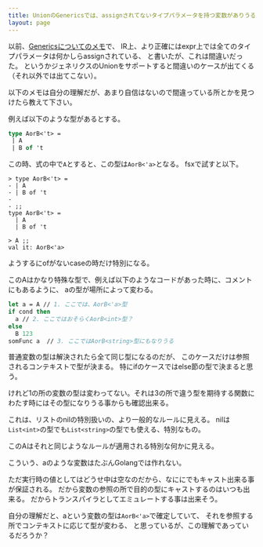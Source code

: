 ```yaml
---
title: UnionのGenericsでは、assignされてないタイプパラメータを持つ変数がありうる
layout: page
---
```

以前、[Genericsについてのメモ](https://karino2.github.io/2025/02/03/generics_memo.html)で、
IR上、より正確にはexpr上では全てのタイプパラメータは何かしらassignされている、
と書いたが、これは間違いだった。
というかジェネリクスのUnionをサポートすると間違いのケースが出てくる（それ以外では出てこない）。

以下のメモは自分の理解だが、あまり自信はないので間違っている所とかを見つけたら教えて下さい。

例えば以下のような型があるとする。

```fsharp
type AorB<'t> =
 | A
 | B of 't
```

この時、式の中で`A`とすると、この型は`AorB<'a>`となる。
fsxで試すと以下。

```
> type AorB<'t> =
- | A
- | B of 't
-
- ;;
type AorB<'t> =
  | A
  | B of 't

> A ;;
val it: AorB<'a>
```

ようするにofがないcaseの時だけ特別になる。

このAはかなり特殊な型で、例えば以下のようなコードがあった時に、コメントにもあるように、
aの型が場所によって変わる。

```fsharp
let a = A // 1. ここでは、AorB<'a>型
if cond then
  a // 2. ここではおそらくAorB<int>型？
else
  B 123
somFunc a  // 3. ここではAorB<string>型にもなりうる
```

普通変数の型は解決されたら全て同じ型になるのだが、
このケースだけは参照されるコンテキストで型が決まる。
特にifのケースではelse節の型で決まると思う。

けれど1の所の変数の型は変わってない。それは3の所で違う型を期待する関数にわたす時にはその型になりうる事からも確認出来る。

これは、リストのnilの特別扱いの、より一般的なルールに見える。
nilは`List<int>`の型でも`List<string>`の型でも使える、特別なもの。

このAはそれと同じようなルールが適用される特別な何かに見える。

こういう、aのような変数はたぶんGolangでは作れない。

ただ実行時の値としてはどうせ中は空なのだから、なににでもキャスト出来る事が保証される。
だから変数の参照の所で目的の型にキャストするのはいつも出来る。
だからトランスパイラとしてエミュレートする事は出来そう。

自分の理解だと、aという変数の型は`AorB<'a>`で確定していて、
それを参照する所でコンテキストに応じて型が変わる、
と思っているが、この理解であっているだろうか？